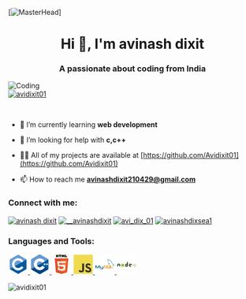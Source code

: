 [![MasterHead](https://c.tenor.com/6aSncIN19j8AAAAC/banner.gif)]
<h1 align="center">Hi 👋, I'm avinash dixit</h1>
<h3 align="center">A passionate about coding from India</h3>
<img align="right" alt="Coding" width="1000" src="https://38.media.tumblr.com/f0f2514e14fcafeef53453070ddbf5eb/tumblr_neo0zp9PWA1shpedgo1_500.gif">



<p align="left"> <a href="https://github.com/ryo-ma/github-profile-trophy"><img src="https://github-profile-trophy.vercel.app/?username=avidixit01" alt="avidixit01" /></a> </p>

<p align="left"> <a href="https://twitter.com/" target="blank"><img src="https://img.shields.io/twitter/follow/?logo=twitter&style=for-the-badge" alt="" /></a> </p>

- 🌱 I’m currently learning **web development**

- 🤝 I’m looking for help with **c,c++**

- 👨‍💻 All of my projects are available at [https://github.com/Avidixit01](https://github.com/Avidixit01)

- 📫 How to reach me **avinashdixit210429@gmail.com**

<h3 align="left">Connect with me:</h3>
<p align="left">
<a href="https://fb.com/avinash dixit" target="blank"><img align="center" src="https://raw.githubusercontent.com/rahuldkjain/github-profile-readme-generator/master/src/images/icons/Social/facebook.svg" alt="avinash dixit" height="30" width="40" /></a>
<a href="https://instagram.com/__avinashdixit" target="blank"><img align="center" src="https://raw.githubusercontent.com/rahuldkjain/github-profile-readme-generator/master/src/images/icons/Social/instagram.svg" alt="__avinashdixit" height="30" width="40" /></a>
<a href="https://www.codechef.com/users/avi_dix_01" target="blank"><img align="center" src="https://cdn.jsdelivr.net/npm/simple-icons@3.1.0/icons/codechef.svg" alt="avi_dix_01" height="30" width="40" /></a>
<a href="https://auth.geeksforgeeks.org/user/avinashdixsea1" target="blank"><img align="center" src="https://raw.githubusercontent.com/rahuldkjain/github-profile-readme-generator/master/src/images/icons/Social/geeks-for-geeks.svg" alt="avinashdixsea1" height="30" width="40" /></a>
</p>

<h3 align="left">Languages and Tools:</h3>
<p align="left"> <a href="https://www.cprogramming.com/" target="_blank" rel="noreferrer"> <img src="https://raw.githubusercontent.com/devicons/devicon/master/icons/c/c-original.svg" alt="c" width="40" height="40"/> </a> <a href="https://www.w3schools.com/cpp/" target="_blank" rel="noreferrer"> <img src="https://raw.githubusercontent.com/devicons/devicon/master/icons/cplusplus/cplusplus-original.svg" alt="cplusplus" width="40" height="40"/> </a> <a href="https://www.w3.org/html/" target="_blank" rel="noreferrer"> <img src="https://raw.githubusercontent.com/devicons/devicon/master/icons/html5/html5-original-wordmark.svg" alt="html5" width="40" height="40"/> </a> <a href="https://developer.mozilla.org/en-US/docs/Web/JavaScript" target="_blank" rel="noreferrer"> <img src="https://raw.githubusercontent.com/devicons/devicon/master/icons/javascript/javascript-original.svg" alt="javascript" width="40" height="40"/> </a> <a href="https://www.mysql.com/" target="_blank" rel="noreferrer"> <img src="https://raw.githubusercontent.com/devicons/devicon/master/icons/mysql/mysql-original-wordmark.svg" alt="mysql" width="40" height="40"/> </a> <a href="https://nodejs.org" target="_blank" rel="noreferrer"> <img src="https://raw.githubusercontent.com/devicons/devicon/master/icons/nodejs/nodejs-original-wordmark.svg" alt="nodejs" width="40" height="40"/> </a> </p>

<p><img align="center" src="https://github-readme-stats.vercel.app/api/top-langs?username=avidixit01&show_icons=true&locale=en&layout=compact" alt="avidixit01" /></p>
